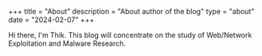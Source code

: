 +++
title = "About"
description = "About author of the blog"
type = "about"
date = "2024-02-07"
+++

Hi there, I'm Thik. This blog will concentrate on the study of Web/Network Exploitation and Malware Research.